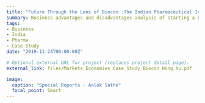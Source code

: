 ```yaml
---
title: "Future Through the Lens of Biocon :The Indian Pharmaceutical Industry"
summary: Business advantages and disadvantages analysis of starting a business in India Pharmaceutical Industry
tags:
- Business
- India
- Pharma
- Case Study
date: "2019-11-24T00:00:00Z"

# Optional external URL for project (replaces project detail page).
external_link: files/Markets_Economies_Case_Study_Biocon_Hong_Xu.pdf

image:
  caption: "Special Reports - Aalok Sathe"
  focal_point: Smart
---
```


